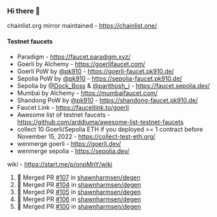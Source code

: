 ### Hi there 👋

chainlist.org mirror maintained - https://chainlist.one/

#### Testnet faucets
- Paradigm - https://faucet.paradigm.xyz/
- Goerli by Alchemy - https://goerlifaucet.com/
- Goerli PoW by [@pk910](https://github.com/pk910/PoWFaucet) - https://goerli-faucet.pk910.de/
- Sepolia PoW by [@pk910](https://github.com/pk910/PoWFaucet) - https://sepolia-faucet.pk910.de/
- Sepolia by [@Dock_Boss](https://twitter.com/Dock_Boss) & [@parithosh_j](https://twitter.com/parithosh_j) - https://faucet.sepolia.dev/
- Mumbai by Alchemy - https://mumbaifaucet.com/
- Shandong PoW by [@pk910](https://github.com/pk910/PoWFaucet) - https://shandong-faucet.pk910.de/ 
- Faucet Link - https://faucetlink.to/goerli
- Awesome list of testnet faucets - https://github.com/arddluma/awesome-list-testnet-faucets
- collect 10 Goerli/Sepolia ETH if you deployed >= 1 contract before November 15, 2022 - https://collect-test-eth.org/
- wenmerge goerli - https://goerli.dev/
- wenmerge sepolia - https://sepolia.dev/ 

wiki - https://start.me/p/onpMnY/wiki

<!--START_SECTION:activity-->
1. 🎉 Merged PR [#107](https://github.com/shawnharmsen/degen/pull/107) in [shawnharmsen/degen](https://github.com/shawnharmsen/degen)
2. 🎉 Merged PR [#104](https://github.com/shawnharmsen/degen/pull/104) in [shawnharmsen/degen](https://github.com/shawnharmsen/degen)
3. 🎉 Merged PR [#105](https://github.com/shawnharmsen/degen/pull/105) in [shawnharmsen/degen](https://github.com/shawnharmsen/degen)
4. 🎉 Merged PR [#106](https://github.com/shawnharmsen/degen/pull/106) in [shawnharmsen/degen](https://github.com/shawnharmsen/degen)
5. 🎉 Merged PR [#100](https://github.com/shawnharmsen/degen/pull/100) in [shawnharmsen/degen](https://github.com/shawnharmsen/degen)
<!--END_SECTION:activity-->
